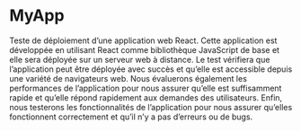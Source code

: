 # MyApp

Teste de  déploiement d’une application web React. Cette application est développée en utilisant React comme bibliothèque JavaScript de base et elle sera déployée sur un serveur web à distance. Le test vérifiera que l’application peut être déployée avec succès et qu’elle est accessible depuis une variété de navigateurs web. Nous évaluerons également les performances de l’application pour nous assurer qu’elle est suffisamment rapide et qu’elle répond rapidement aux demandes des utilisateurs. Enfin, nous testerons les fonctionnalités de l’application pour nous assurer qu’elles fonctionnent correctement et qu’il n’y a pas d’erreurs ou de bugs.
